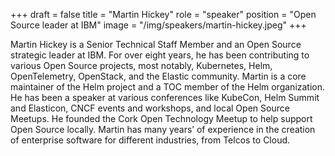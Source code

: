 +++
draft = false
title = "Martin Hickey"
role = "speaker"
position = "Open Source leader at IBM"
image = "/img/speakers/martin-hickey.jpeg"
+++

Martin Hickey is a Senior Technical Staff Member and an Open Source strategic leader at IBM. For over eight years, he has been contributing to various Open Source projects, most notably, Kubernetes, Helm, OpenTelemetry, OpenStack, and the Elastic community. Martin is a core maintainer of the Helm project and a TOC member of the Helm organization. He has been a speaker at various conferences like KubeCon, Helm Summit and Elasticon, CNCF events and workshops, and local Open Source Meetups. He founded the Cork Open Technology Meetup to help support Open Source locally. Martin has many years’ of experience in the creation of enterprise software for different industries, from Telcos to Cloud.